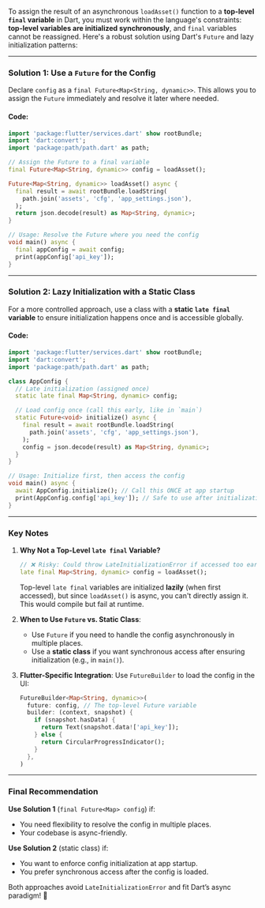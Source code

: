 To assign the result of an asynchronous `loadAsset()` function to a **top-level `final` variable** in Dart, you must work within the language's constraints: **top-level variables are initialized synchronously**, and `final` variables cannot be reassigned. Here's a robust solution using Dart's `Future` and lazy initialization patterns:

---

### **Solution 1: Use a `Future` for the Config**
Declare `config` as a `final Future<Map<String, dynamic>>`. This allows you to assign the `Future` immediately and resolve it later where needed.

#### Code:
```dart
import 'package:flutter/services.dart' show rootBundle;
import 'dart:convert';
import 'package:path/path.dart' as path;

// Assign the Future to a final variable
final Future<Map<String, dynamic>> config = loadAsset();

Future<Map<String, dynamic>> loadAsset() async {
  final result = await rootBundle.loadString(
    path.join('assets', 'cfg', 'app_settings.json'),
  );
  return json.decode(result) as Map<String, dynamic>;
}

// Usage: Resolve the Future where you need the config
void main() async {
  final appConfig = await config;
  print(appConfig['api_key']);
}
```

---

### **Solution 2: Lazy Initialization with a Static Class**
For a more controlled approach, use a class with a **static `late final` variable** to ensure initialization happens once and is accessible globally.

#### Code:
```dart
import 'package:flutter/services.dart' show rootBundle;
import 'dart:convert';
import 'package:path/path.dart' as path;

class AppConfig {
  // Late initialization (assigned once)
  static late final Map<String, dynamic> config;

  // Load config once (call this early, like in `main`)
  static Future<void> initialize() async {
    final result = await rootBundle.loadString(
      path.join('assets', 'cfg', 'app_settings.json'),
    );
    config = json.decode(result) as Map<String, dynamic>;
  }
}

// Usage: Initialize first, then access the config
void main() async {
  await AppConfig.initialize(); // Call this ONCE at app startup
  print(AppConfig.config['api_key']); // Safe to use after initialization
}
```

---

### **Key Notes**
1. **Why Not a Top-Level `late final` Variable?**
   ```dart
   // ❌ Risky: Could throw LateInitializationError if accessed too early
   late final Map<String, dynamic> config = loadAsset();
   ```
   Top-level `late final` variables are initialized **lazily** (when first accessed), but since `loadAsset()` is async, you can't directly assign it. This would compile but fail at runtime.

2. **When to Use `Future` vs. Static Class**:
   - Use `Future` if you need to handle the config asynchronously in multiple places.
   - Use a **static class** if you want synchronous access after ensuring initialization (e.g., in `main()`).

3. **Flutter-Specific Integration**:
   Use `FutureBuilder` to load the config in the UI:
   ```dart
   FutureBuilder<Map<String, dynamic>>(
     future: config, // The top-level Future variable
     builder: (context, snapshot) {
       if (snapshot.hasData) {
         return Text(snapshot.data!['api_key']);
       } else {
         return CircularProgressIndicator();
       }
     },
   )
   ```

---

### **Final Recommendation**
**Use Solution 1** (`final Future<Map> config`) if:
- You need flexibility to resolve the config in multiple places.
- Your codebase is async-friendly.

**Use Solution 2** (static class) if:
- You want to enforce config initialization at app startup.
- You prefer synchronous access after the config is loaded.

Both approaches avoid `LateInitializationError` and fit Dart’s async paradigm! 🚀
